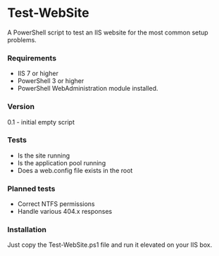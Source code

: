 # Test-WebSite
A PowerShell script to test an IIS website for the most common setup problems.

### Requirements

- IIS 7 or higher
- PowerShell 3 or higher
- PowerShell WebAdministration module installed.

### Version

0.1 - initial empty script

### Tests

- Is the site running
- Is the application pool running
- Does a web.config file exists in the root

### Planned tests

- Correct NTFS permissions 
- Handle various 404.x responses

### Installation

Just copy the Test-WebSite.ps1 file and run it elevated on your IIS box.